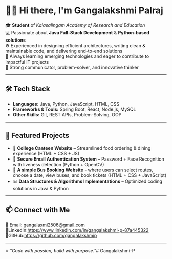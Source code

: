 # 👩‍💻 Hi there, I'm Gangalakshmi Palraj  

🎓 **Student** of *Kalasalingam Academy of Research and Education*  
💻 Passionate about **Java Full-Stack Development** & **Python-based solutions**  
⚙️ Experienced in designing efficient architectures, writing clean & maintainable code, and delivering end-to-end solutions  
🌱 Always learning emerging technologies and eager to contribute to impactful IT projects  
🚀 Strong communicator, problem-solver, and innovative thinker  

---

## 🛠 Tech Stack  
- **Languages:** Java, Python, JavaScript, HTML, CSS  
- **Frameworks & Tools:** Spring Boot, React, Node.js, MySQL  
- **Other Skills:** Git, REST APIs, Problem-Solving, OOP  

---

## 📌 Featured Projects  
- 🍴 **College Canteen Website** – Streamlined food ordering & dining experience (HTML + CSS + JS)  
- 🔐 **Secure Email Authentication System** – Password + Face Recognition with liveness detection (Python + OpenCV)
- 🚌 **A simple Bus Booking Website** - where users can select routes, choose a date, view buses, and book tickets (HTML + CSS + JavaScript)
- 📊 **Data Structures & Algorithms Implementations** – Optimized coding solutions in Java & Python  

---

## 📫 Connect with Me   
📧 Email: gangalaxmi2506@gmail.com
🔗LinkedIn:https://www.linkedin.com/in/gangalakshmi-p-87a445322
🔗GitHub:https://github.com/gangalakshmip

---

⭐️ *"Code with passion, build with purpose."*# Gangalakshmi-P
